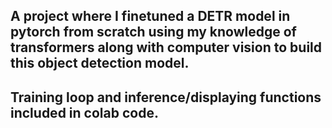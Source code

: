 ## A project where I finetuned a DETR model in pytorch from scratch using my knowledge of transformers along with computer vision to build this object detection model. 
## Training loop and inference/displaying functions included in colab code.
